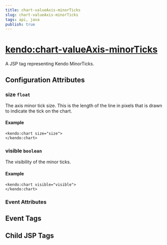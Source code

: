 ```yaml
---
title: chart-valueAxis-minorTicks
slug: chart-valueAxis-minorTicks
tags: api, java
publish: true
---
```


# <kendo:chart-valueAxis-minorTicks>
A JSP tag representing Kendo MinorTicks.

## Configuration Attributes


### size `float`

The axis minor tick size. This is the length of the line in pixels that is drawn to indicate the tick on the chart.

#### Example
    <kendo:chart size="size">
    </kendo:chart>



### visible `boolean`

The visibility of the minor ticks.

#### Example
    <kendo:chart visible="visible">
    </kendo:chart>



### Event Attributes

## Event Tags


## Child JSP Tags

